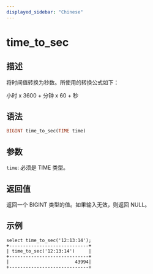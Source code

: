```yaml
---
displayed_sidebar: "Chinese"
---
```


# time_to_sec

## 描述

将时间值转换为秒数。所使用的转换公式如下：

小时 x 3600 + 分钟 x 60 + 秒

## 语法

```Haskell
BIGINT time_to_sec(TIME time)
```

## 参数

`time`: 必须是 TIME 类型。

## 返回值

返回一个 BIGINT 类型的值。如果输入无效，则返回 NULL。

## 示例

```plain text
select time_to_sec('12:13:14');
+-----------------------------+
| time_to_sec('12:13:14')     |
+-----------------------------+
|                        43994|
+-----------------------------+
```